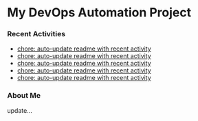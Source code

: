 # My DevOps Automation Project

### Recent Activities
<!-- activity:START -->
- [chore: auto-update readme with recent activity](https://github.com/kaigiii/mybowling-app/commit/0030d905b821c16917115842c417bcc317a52ca9)
- [chore: auto-update readme with recent activity](https://github.com/kaigiii/mybowling-app/commit/bd7bbde5939fedf30e20712d6a35d7114bbbb207)
- [chore: auto-update readme with recent activity](https://github.com/kaigiii/mybowling-app/commit/a785aab3f6eb4e023b3565c5420784eb6132b138)
- [chore: auto-update readme with recent activity](https://github.com/kaigiii/mybowling-app/commit/fc0d5f21a74e2c5318a31ab224684d4a13046346)
- [chore: auto-update readme with recent activity](https://github.com/kaigiii/mybowling-app/commit/547a4f5f1907e5c244627bb5ec5fc6ceb48f79f9)
<!-- activity:END -->

### About Me
<!-- MYLINKS:START -->
<!-- MYLINKS:END -->

update...
